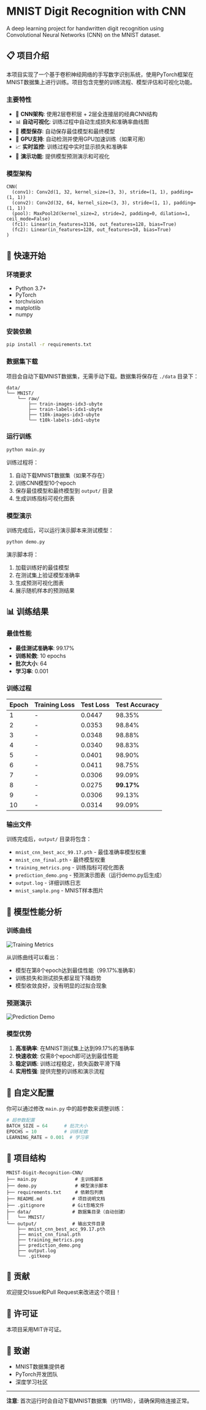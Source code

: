# MNIST Digit Recognition with CNN

A deep learning project for handwritten digit recognition using Convolutional Neural Networks (CNN) on the MNIST dataset.

## 📋 项目介绍

本项目实现了一个基于卷积神经网络的手写数字识别系统，使用PyTorch框架在MNIST数据集上进行训练。项目包含完整的训练流程、模型评估和可视化功能。

### 主要特性

- 🧠 **CNN架构**: 使用2层卷积层 + 2层全连接层的经典CNN结构
- 📊 **自动可视化**: 训练过程中自动生成损失和准确率曲线图
- 💾 **模型保存**: 自动保存最佳模型和最终模型
- 🔄 **GPU支持**: 自动检测并使用GPU加速训练（如果可用）
- 📈 **实时监控**: 训练过程中实时显示损失和准确率
- 🎯 **演示功能**: 提供模型预测演示和可视化

### 模型架构

```
CNN(
  (conv1): Conv2d(1, 32, kernel_size=(3, 3), stride=(1, 1), padding=(1, 1))
  (conv2): Conv2d(32, 64, kernel_size=(3, 3), stride=(1, 1), padding=(1, 1))
  (pool): MaxPool2d(kernel_size=2, stride=2, padding=0, dilation=1, ceil_mode=False)
  (fc1): Linear(in_features=3136, out_features=128, bias=True)
  (fc2): Linear(in_features=128, out_features=10, bias=True)
)
```

## 🚀 快速开始

### 环境要求

- Python 3.7+
- PyTorch
- torchvision
- matplotlib
- numpy

### 安装依赖

```bash
pip install -r requirements.txt
```

### 数据集下载

项目会自动下载MNIST数据集，无需手动下载。数据集将保存在 `./data` 目录下：

```
data/
└── MNIST/
    └── raw/
        ├── train-images-idx3-ubyte
        ├── train-labels-idx1-ubyte
        ├── t10k-images-idx3-ubyte
        └── t10k-labels-idx1-ubyte
```

### 运行训练

```bash
python main.py
```

训练过程将：
1. 自动下载MNIST数据集（如果不存在）
2. 训练CNN模型10个epoch
3. 保存最佳模型和最终模型到 `output/` 目录
4. 生成训练指标可视化图表

### 模型演示

训练完成后，可以运行演示脚本来测试模型：

```bash
python demo.py
```

演示脚本将：
1. 加载训练好的最佳模型
2. 在测试集上验证模型准确率
3. 生成预测可视化图表
4. 展示随机样本的预测结果

## 📊 训练结果

### 最佳性能
- **最佳测试准确率**: 99.17%
- **训练轮数**: 10 epochs
- **批次大小**: 64
- **学习率**: 0.001

### 训练过程

| Epoch | Training Loss | Test Loss | Test Accuracy |
|-------|---------------|-----------|---------------|
| 1     | -            | 0.0447    | 98.35%        |
| 2     | -            | 0.0353    | 98.84%        |
| 3     | -            | 0.0348    | 98.88%        |
| 4     | -            | 0.0340    | 98.83%        |
| 5     | -            | 0.0401    | 98.90%        |
| 6     | -            | 0.0411    | 98.75%        |
| 7     | -            | 0.0306    | 99.09%        |
| 8     | -            | 0.0275    | **99.17%**    |
| 9     | -            | 0.0306    | 99.13%        |
| 10    | -            | 0.0314    | 99.09%        |

### 输出文件

训练完成后，`output/` 目录将包含：

- `mnist_cnn_best_acc_99.17.pth` - 最佳准确率模型权重
- `mnist_cnn_final.pth` - 最终模型权重
- `training_metrics.png` - 训练指标可视化图表
- `prediction_demo.png` - 预测演示图表（运行demo.py后生成）
- `output.log` - 详细训练日志
- `mnist_sample.png` - MNIST样本图片

## 🎯 模型性能分析

### 训练曲线
![Training Metrics](assets/training_metrics.png)

从训练曲线可以看出：
- 模型在第8个epoch达到最佳性能（99.17%准确率）
- 训练损失和测试损失都呈现下降趋势
- 模型收敛良好，没有明显的过拟合现象

### 预测演示
![Prediction Demo](assets/prediction_demo.png)

### 模型优势
1. **高准确率**: 在MNIST测试集上达到99.17%的准确率
2. **快速收敛**: 仅需8个epoch即可达到最佳性能
3. **稳定训练**: 训练过程稳定，损失函数平滑下降
4. **实用性强**: 提供完整的训练和演示流程

## 🔧 自定义配置

你可以通过修改 `main.py` 中的超参数来调整训练：

```python
# 超参数配置
BATCH_SIZE = 64      # 批次大小
EPOCHS = 10          # 训练轮数
LEARNING_RATE = 0.001  # 学习率
```

## 📁 项目结构

```
MNIST-Digit-Recognition-CNN/
├── main.py              # 主训练脚本
├── demo.py              # 模型演示脚本
├── requirements.txt     # 依赖包列表
├── README.md           # 项目说明文档
├── .gitignore          # Git忽略文件
├── data/               # 数据集目录（自动创建）
│   └── MNIST/
└── output/             # 输出文件目录
    ├── mnist_cnn_best_acc_99.17.pth
    ├── mnist_cnn_final.pth
    ├── training_metrics.png
    ├── prediction_demo.png
    ├── output.log
    └── .gitkeep
```

## 🤝 贡献

欢迎提交Issue和Pull Request来改进这个项目！

## 📄 许可证

本项目采用MIT许可证。

## 🙏 致谢

- MNIST数据集提供者
- PyTorch开发团队
- 深度学习社区

---

**注意**: 首次运行时会自动下载MNIST数据集（约11MB），请确保网络连接正常。 